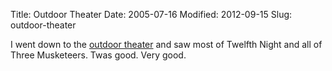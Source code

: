 Title: Outdoor Theater
Date: 2005-07-16
Modified: 2012-09-15
Slug: outdoor-theater

I went down to the <a href="http://www.outdoortheater.org/" >outdoor theater</a> and saw most of Twelfth Night and all of Three Musketeers. Twas good. Very good.
